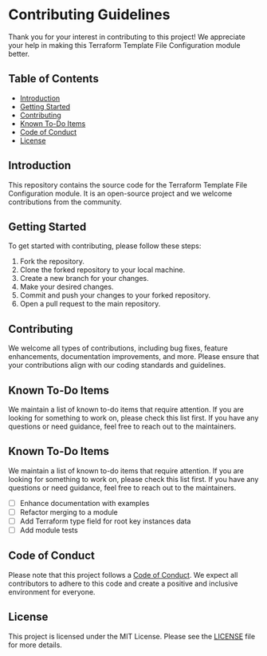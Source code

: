 # Contributing Guidelines

Thank you for your interest in contributing to this project! We appreciate your help in making this Terraform Template File Configuration module better.

## Table of Contents
- [Introduction](#introduction)
- [Getting Started](#getting-started)
- [Contributing](#contributing)
- [Known To-Do Items](#known-to-do-items)
- [Code of Conduct](#code-of-conduct)
- [License](#license)

## Introduction
This repository contains the source code for the Terraform Template File Configuration module. It is an open-source project and we welcome contributions from the community.

## Getting Started
To get started with contributing, please follow these steps:
1. Fork the repository.
2. Clone the forked repository to your local machine.
3. Create a new branch for your changes.
4. Make your desired changes.
5. Commit and push your changes to your forked repository.
6. Open a pull request to the main repository.

## Contributing
We welcome all types of contributions, including bug fixes, feature enhancements, documentation improvements, and more. Please ensure that your contributions align with our coding standards and guidelines.

## Known To-Do Items
We maintain a list of known to-do items that require attention. If you are looking for something to work on, please check this list first. If you have any questions or need guidance, feel free to reach out to the maintainers.

## Known To-Do Items
We maintain a list of known to-do items that require attention. If you are looking for something to work on, please check this list first. If you have any questions or need guidance, feel free to reach out to the maintainers.

- [ ] Enhance documentation with examples
- [ ] Refactor merging to a module
- [ ] Add Terraform type field for root key instances data
- [ ] Add module tests

## Code of Conduct
Please note that this project follows a [Code of Conduct](CODE_OF_CONDUCT.md). We expect all contributors to adhere to this code and create a positive and inclusive environment for everyone.

## License
This project is licensed under the MIT License. Please see the [LICENSE](LICENSE) file for more details.
